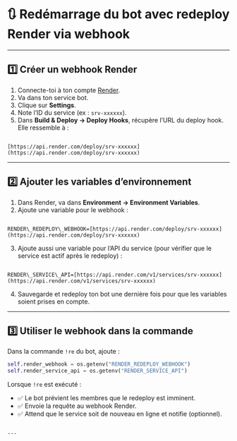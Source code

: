 # 🔃 Redémarrage du bot avec redeploy Render via webhook

---

## 1️⃣ Créer un webhook Render

1. Connecte-toi à ton compte [Render](https://render.com/).
2. Va dans ton service bot.
3. Clique sur **Settings**.
4. Note l’ID du service (ex : `srv-xxxxxx`).
5. Dans **Build & Deploy → Deploy Hooks**, récupère l’URL du deploy hook. Elle ressemble à :  
```

[https://api.render.com/deploy/srv-xxxxxx](https://api.render.com/deploy/srv-xxxxxx)

```

---

## 2️⃣ Ajouter les variables d’environnement

1. Dans Render, va dans **Environment → Environment Variables**.
2. Ajoute une variable pour le webhook :  
```

RENDER\_REDEPLOY\_WEBHOOK=[https://api.render.com/deploy/srv-xxxxxx](https://api.render.com/deploy/srv-xxxxxx)

```
3. Ajoute aussi une variable pour l’API du service (pour vérifier que le service est actif après le redeploy) :  
```

RENDER\_SERVICE\_API=[https://api.render.com/v1/services/srv-xxxxxx](https://api.render.com/v1/services/srv-xxxxxx)

````
4. Sauvegarde et redeploy ton bot une dernière fois pour que les variables soient prises en compte.

---

## 3️⃣ Utiliser le webhook dans la commande

Dans la commande `!re` du bot, ajoute :

```python
self.render_webhook = os.getenv("RENDER_REDEPLOY_WEBHOOK")
self.render_service_api = os.getenv("RENDER_SERVICE_API")
````

Lorsque `!re` est exécuté :

* ✅ Le bot prévient les membres que le redeploy est imminent.
* ✅ Envoie la requête au webhook Render.
* ✅ Attend que le service soit de nouveau en ligne et notifie (optionnel).

```

---
